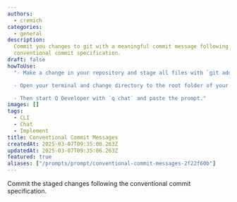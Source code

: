 ```yaml
---
authors:
  - cremich
categories:
  - general
description:
  Commit you changes to git with a meaningful commit message following
  conventional commit specification.
draft: false
howToUse:
  "- Make a change in your repository and stage all files with `git add .`.

  - Open your terminal and change directory to the root folder of your repository.

  - Then start Q Developer with `q chat` and paste the prompt."
images: []
tags:
  - CLI
  - Chat
  - Implement
title: Conventional Commit Messages
createdAt: 2025-03-07T09:35:06.263Z
updatedAt: 2025-03-07T09:35:06.263Z
featured: true
aliases: ["/prompts/prompt/conventional-commit-messages-2f22f60b"]
---
```


Commit the staged changes following the conventional commit specification.
